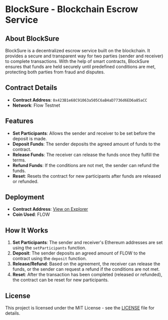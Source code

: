 # BlockSure - Blockchain Escrow Service

## About BlockSure

BlockSure is a decentralized escrow service built on the blockchain. It provides a secure and transparent way for two parties (sender and receiver) to complete transactions. With the help of smart contracts, BlockSure ensures that funds are held securely until predefined conditions are met, protecting both parties from fraud and disputes.

## Contract Details

- **Contract Address**: `0x423B1e68C91063a505C6aB4aD7736d6ED6a85aCC`
- **Network**: Flow Testnet

## Features

- **Set Participants**: Allows the sender and receiver to be set before the deposit is made.
- **Deposit Funds**: The sender deposits the agreed amount of funds to the contract.
- **Release Funds**: The receiver can release the funds once they fulfill the terms.
- **Refund Funds**: If the conditions are not met, the sender can refund the funds.
- **Reset**: Resets the contract for new participants after funds are released or refunded.

## Deployment

- **Contract Address**: [View on Explorer](https://evm-testnet.flowscan.io/address/0x423B1e68C91063a505C6aB4aD7736d6ED6a85aCC)
- **Coin Used**: FLOW

## How It Works

1. **Set Participants**: The sender and receiver's Ethereum addresses are set using the `setParticipants` function.
2. **Deposit**: The sender deposits an agreed amount of FLOW to the contract using the `deposit` function.
3. **Release/Refund**: Based on the agreement, the receiver can release the funds, or the sender can request a refund if the conditions are not met.
4. **Reset**: After the transaction has been completed (released or refunded), the contract can be reset for new participants.

## License

This project is licensed under the MIT License - see the [LICENSE](LICENSE) file for details.
